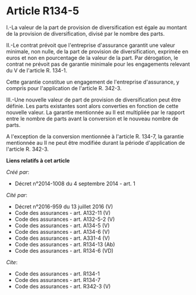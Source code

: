 # Article R134-5

I.-La valeur de la part de provision de diversification est égale au montant de la provision de diversification, divisé par
le nombre des parts. 

II.-Le contrat prévoit que l'entreprise d'assurance garantit une valeur minimale, non nulle, de la part de provision de
diversification, exprimée en euros et non en pourcentage de la valeur de la part. Par dérogation, le contrat ne prévoit pas
de garantie minimale pour les engagements relevant du V de l'article R. 134-1. 

Cette garantie constitue un engagement de l'entreprise d'assurance, y compris pour l'application de l'article R. 342-3. 

III.-Une nouvelle valeur de part de provision de diversification peut être définie. Les parts existantes sont alors
converties en fonction de cette nouvelle valeur. La garantie mentionnée au II est multipliée par le rapport entre le nombre
de parts avant la conversion et le nouveau nombre de parts. 

A l'exception de la conversion mentionnée à l'article R. 134-7, la garantie mentionnée au II ne peut être modifiée durant la
période d'application de l'article R. 342-3.

**Liens relatifs à cet article**

_Créé par_:

  - Décret n°2014-1008 du 4 septembre 2014 - art. 1

_Cité par_:

  - Décret n°2016-959 du 13 juillet 2016 (V)
  - Code des assurances - art. A132-11 (V)
  - Code des assurances - art. A132-5-2 (V)
  - Code des assurances - art. A134-5 (V)
  - Code des assurances - art. A134-6 (V)
  - Code des assurances - art. A331-4 (V)
  - Code des assurances - art. R134-13 (Ab)
  - Code des assurances - art. R134-6 (VD)

_Cite_:

  - Code des assurances - art. R134-1
  - Code des assurances - art. R134-7
  - Code des assurances - art. R342-3 (V)
